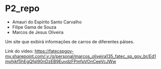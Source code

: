 # P2_repo

* Amauri do Espírito Santo Carvalho
* Filipe Gama de Souza
* Marcos de Jesus Oliveira

Um site que exibirá informações de carros de diferentes páises.

Link do video: https://fatecspgov-my.sharepoint.com/:v:/g/personal/marcos_oliveira135_fatec_sp_gov_br/Ed1myhjkf5hEgQfql90nDzEB9EuvdzFPmfpVOnCeeVcJWw
